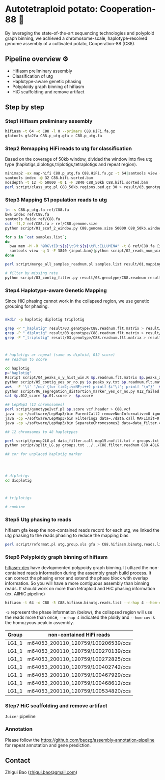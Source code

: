# Autotetraploid potato: Cooperation-88 🥔

By leveraging the state-of-the-art sequencing technologies and polyploid graph binning, we achieved a chromosome-scale, haplotype-resolved genome assembly of a cultivated potato, Cooperation-88 (C88).


## Pipeline overview ⚙️
- Hifiasm preliminary assembly
- Classification of utg
- Haplotype-aware genetic phasing
- Polyploidy graph binning of hifiasm
- HiC scaffolding and remove artifact

## Step by step

### Step1 Hifiasm preliminary assembly
```bash
hifiasm -t 64 -o C88 -l 0 --primary C88.HiFi.fa.gz
gfatools gfa2fa C88.p_utg.gfa > C88.p_utg.fa
```
### Step2 Remapping HiFi reads to utg for classification
Based on the coverage of 50kb window, divided the window into five utg type (haplotigs,diplotigs,triplotigs,tetraplotigs and repeat region).
```bash
minimap2 -ax map-hifi C88.p_utg.fa C88.HiFi.fa.gz -t 64|samtools view -@ 64 -Sb -|samtools sort -o C88.hifi.sorted.bam -@ 32 -
samtools index -@ 32 C88.hifi.sorted.bam
mosdepth -t 12 -b 50000 -Q 1 -F 3840 C88_50kb C88.hifi.sorted.bam
perl script/class_utg.pl C88_50kb.regions.bed.gz 30 > result/03.genotype/mosdepth.bed
```
### Step3 Mapping S1 population reads to utg
```bash
ln -s C88.p_utg.fa ref/C88.fa
bwa index ref/C88.fa
samtools faidx ref/C88.fa
cut -f1,2 ref/C88.fa > ref/C88.genome.size
python script/01_scaf_2_window.py C88.genome.size 50000 C88_50kb.windows.id

for s in `cat samples.list`;
do 
  bwa mem -M -R "@RG\tID:${s}\tSM:${s}\tPL:ILLUMINA" -t 8 ref/C88.fa {input.gz1} {input.gz2}| samtools view -@ 8 -Sb - | amtools sort -@ {threads} -o {output.bam} - 
  samtools view -q 1 -F 3840 {input.bam}|python script/02_reads_num_window.py ref/C88_50kb.windows.id {output.readnum} 1 > 01.readnum/${s}.readnum
done

perl script/merge_all_samples_readnum.pl samples.list result/01.mapping/mosdepth.bed ref/C88_50kb.windows.id ./result/02.readnum > result/03.genotype/C88.readnum

# filter by missing rate 
python script/03_contig_filter.py result/03.genotype/C88.readnum result/03.genotype/C88.readnum.flt.matrix
```

### Step4 Haplotype-aware Genetic Mapping
Since HiC phasing cannot work in the collapsed region, we use genetic grouping for phasing.

```bash

mkdir -p haplotig diplotig triplotig

grep -P "_haplotig" result/03.genotype/C88.readnum.flt.matrix > result/03.genotype/haplotig/haplotig.readnum.flt.matrix
grep -P "_diplotig" result/03.genotype/C88.readnum.flt.matrix > result/03.genotype/diplotig/diplotig.readnum.flt.matrix
grep -P "_triplotig" result/03.genotype/C88.readnum.flt.matrix > result/03.genotype/triplotig/triplotig.readnum.flt.matrix



# haplotigs or repeat (same as diploid, 012 score)
## readnum to score

cd haplotig
p="haplotig"
Rscript script/04_peaks_x_y_hist_win.R $p.readnum.flt.matrix $p.peaks_xy.txt
python script/05_contig_yes_or_no.py $p.peaks_xy.txt $p.readnum.flt.matrix  $p.012_score $p.012.yes_no
awk  -F '\t' '/no/ {for (i=2;i<=NF;i++) printf $i"\t"; printf "\n"}'  $p.012.yes_no > 012_failed.yesno
python script/06_segregation_distortion_marker_yes_or_no.py 012_failed.yesno $p.readnum.flt.matrix  $p.01.score  $p.01.score.yesno
cat $p.012_score $p.01.score >  $p.score

## LepMap3 (12 chromosomes)
perl script/genotype2vcf.pl $p.score vcf.header > C88.vcf
java -cp ~/software/LepMap3/bin ParentCall2 removeNonInformative=0 ignoreParentOrder=1 vcfFile=C88.vcf data=ped.txt > data.call
java -cp ~/software/LepMap3/bin Filtering2 data=./data.call MAFLimit=0.05 missingLimit=0.4 dataTolerance=0.0000001 removeNonInformative=1 > data_filter.callq
java -cp ~/software/LepMap3/bin SeparateChromosomes2 data=data_filter.call sizeLimit=100 numThreads=64 lodLimit=15 distortionLod=1 >map15.nofilt.txt

## 12 chromsomes to 48 haplotypes

perl script/group2LG.pl data_filter.call map15.nofilt.txt > groups.txt
python script/split_LG.py groups.txt ../../C88.filter.readnum C88.48LG.out

## cor for unplaced haplotig marker




# diplotigs
cd dioplotig



# triplotigs

# combine

```

### Step5 Utg phasing to reads
hifiasm gfa keep the non-contained reads record for each utg, we linked the utg phasing to the reads phasing to reduce the mapping bias.
```bash
perl script/reformat.pl utg.group.xls gfa > C88.hifiasm.binutg.reads.list
```

### Step6 Polyploidy graph binning of hifiasm
[hifiasm-dev](https://github.com/chhylp123/hifiasm/tree/hifiasm_dev_debug) have devlopmented polypoidy graph binning. It utlized the non-contained reads information during the assembly graph build process. It can correct the phasing error and extend the phase block with overlap information. So you will have a more contiguous assembly than binning reads. It should work on more than tetraploid and HiC phasing information (ex. AllHiC pipeline)

```bash
hifiasm -t 64 -o C88 -5 C88.hifiasm.binutg.reads.list --n-hap 4 --hom-cov 120 C88.HiFi.fa.gz
```
`-5` represent the phase information (below), the collapsed region will use the reads more than once, `--n-hap 4` indicated the ploidy and `--hom-cov` is the homozyous peak in assembly.

| Group | non-contained HiFi reads           |
|-------|------------------------------------|
| LG1_1 | m64053_200110_120759/100206539/ccs |
| LG1_1 | m64053_200110_120759/100270139/ccs |
| LG1_1 | m64053_200110_120759/100272825/ccs |
| LG1_1 | m64053_200110_120759/100402742/ccs |
| LG1_1 | m64053_200110_120759/100467929/ccs |
| LG1_1 | m64053_200110_120759/100468612/ccs |
| LG1_1 | m64053_200110_120759/100534820/ccs |

### Step7 HiC scaffolding and remove artifact

`Juicer` pipeline 

### Annotation
Please follow the https://github.com/baozg/assembly-annotation-pipeline for repeat annotation and gene prediction.


## Contact

Zhigui Bao (zhigui.bao@gmail.com)

